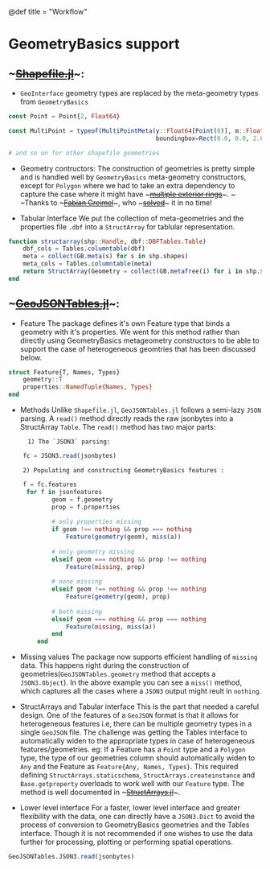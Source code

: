 @def title = "Workflow"

# GeometryBasics support
## ~~~<a href="https://github.com/JuliaGeo/Shapefile.jl/pull/39">Shapefile.jl</a>~~~:
* `GeoInterface` geometry types are replaced by the meta-geometry types from `GeometryBasics`
```julia
const Point = Point{2, Float64}

const MultiPoint = typeof(MultiPointMeta(y::Float64[Point(0)], m::Float64, 
                                         boundingbox=Rect(0.0, 0.0, 2.0, 2.0))) 

# and so on for other shapefile geometries
```

* Geometry contructors:
The construction of geometries is pretty simple and is handled well by `GeometryBasics` meta-geometry constructors, except for `Polygon` where we had to take an extra dependency to capture the case where it might have ~~~<a href="https://gist.github.com/jkrumbiegel/b82def0a3fb0a822963ec7f97278190c">multiple exterior rings</a>~~~. ~~~<br>~~~Thanks to ~~~<a href="https://github.com/greimel">Fabian Greimel</a>~~~, who ~~~<a href="https://github.com/JuliaGeo/Shapefile.jl/pull/39#issuecomment-671595669">solved</a>~~~ it in no time!

* Tabular Interface
We put the collection of meta-geometries and the properties file `.dbf` into a `StructArray` for tablular representation.   
```julia
function structarray(shp::Handle, dbf::DBFTables.Table)
    dbf_cols = Tables.columntable(dbf)
    meta = collect(GB.meta(s) for s in shp.shapes)
    meta_cols = Tables.columntable(meta)
    return StructArray(Geometry = collect(GB.metafree(i) for i in shp.shapes); meta_cols..., dbf_cols...)
end
```
## ~~~<a href="https://github.com/visr/GeoJSONTables.jl/pull/3">GeoJSONTables.jl</a>~~~:
* Feature
The package defines it's own Feature type that binds a geometry with it's properties. We went for this method rather than directly using GeometryBasics metageometry constructors to be able to support the case of heterogeneous geomtries that has been discussed below.
```julia
struct Feature{T, Names, Types}
    geometry::T
    properties::NamedTuple{Names, Types}
end
```

* Methods
Unlike `Shapefile.jl`, `GeoJSONTables.jl` follows a semi-lazy `JSON` parsing. A `read()` method directly reads the raw jsonbytes into a StructArray `Table`.
The `read()` method has two major parts:
        
        1) The `JSON3` parsing:
```julia
    fc = JSON3.read(jsonbytes)
``` 
        2) Populating and constructing GeometryBasics features :

```julia
    f = fc.features
     for f in jsonfeatures 
            geom = f.geometry
            prop = f.properties
            
            # only properties missing
            if geom !== nothing && prop === nothing
                Feature(geometry(geom), miss(a))
            
            # only geometry missing            
            elseif geom === nothing && prop !== nothing
                Feature(missing, prop)
            
            # none missing
            elseif geom !== nothing && prop !== nothing
                Feature(geometry(geom), prop)
            
            # both missing            
            elseif geom === nothing && prop === nothing
                Feature(missing, miss(a))
            end
        end
``` 

* Missing values
The package now supports efficient handling of `missing` data. This happens right during the construction of geometries(`GeoJSONTables.geometry` method that accepts a `JSON3.Object`). 
In the above example you can see a `miss()` method, which captures all the cases where a `JSON3` output might reult in `nothing`.

* StructArrays and Tabular interface
This is the part that needed a careful design. One of the features of a `GeoJSON` format is that it allows for heterogeneous features i.e, there can be multiple geometry types in a single `GeoJSON` file. The challenge was getting the Tables interface
to automatically widen to the appropriate types in case of heterogeneous features/geometries. eg: If a Feature has a `Point` type and a `Polygon` type, the type of our geometries column should automatically widen to `Any` and the Feature as `Feature{Any, Names, Types}`.
This required defining `StructArrays.staticschema`, `StructArrays.createinstance` and `Base.getproperty` overloads to work well with our `Feature` type.
The method is well documented in ~~~<a href="https://github.com/JuliaArrays/StructArrays.jl#advanced-structures-with-non-standard-data-layout">StructArrays.jl</a>~~~.

* Lower level interface
For a faster, lower level interface and greater flexibility with the data, one can directly have a `JSON3.Dict` to avoid the process of  conversion to GeometryBasics geometries and the Tables interface. Though it is not recommended if one wishes to use the data further for processing, plotting or performing spatial operations.
```julia
GeoJSONTables.JSON3.read(jsonbytes)
```